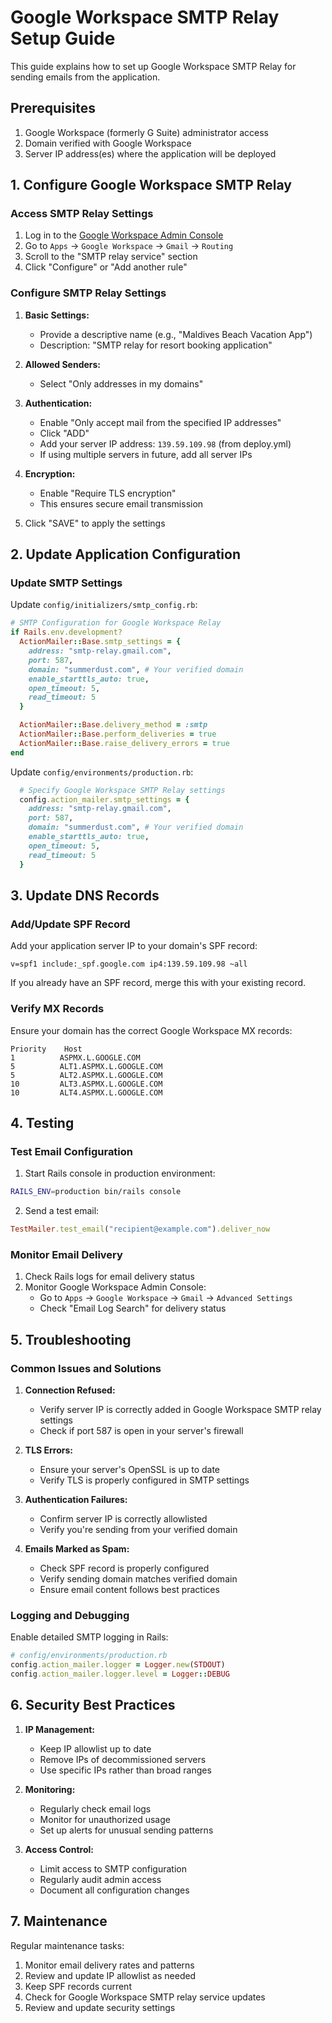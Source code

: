 # Google Workspace SMTP Relay Setup Guide

This guide explains how to set up Google Workspace SMTP Relay for sending emails from the application.

## Prerequisites

1. Google Workspace (formerly G Suite) administrator access
2. Domain verified with Google Workspace
3. Server IP address(es) where the application will be deployed

## 1. Configure Google Workspace SMTP Relay

### Access SMTP Relay Settings
1. Log in to the [Google Workspace Admin Console](https://admin.google.com)
2. Go to `Apps` → `Google Workspace` → `Gmail` → `Routing`
3. Scroll to the "SMTP relay service" section
4. Click "Configure" or "Add another rule"

### Configure SMTP Relay Settings
1. **Basic Settings:**
   - Provide a descriptive name (e.g., "Maldives Beach Vacation App")
   - Description: "SMTP relay for resort booking application"

2. **Allowed Senders:**
   - Select "Only addresses in my domains"

3. **Authentication:**
   - Enable "Only accept mail from the specified IP addresses"
   - Click "ADD"
   - Add your server IP address: `139.59.109.98` (from deploy.yml)
   - If using multiple servers in future, add all server IPs

4. **Encryption:**
   - Enable "Require TLS encryption"
   - This ensures secure email transmission

5. Click "SAVE" to apply the settings

## 2. Update Application Configuration

### Update SMTP Settings

Update `config/initializers/smtp_config.rb`:

```ruby
# SMTP Configuration for Google Workspace Relay
if Rails.env.development?
  ActionMailer::Base.smtp_settings = {
    address: "smtp-relay.gmail.com",
    port: 587,
    domain: "summerdust.com", # Your verified domain
    enable_starttls_auto: true,
    open_timeout: 5,
    read_timeout: 5
  }

  ActionMailer::Base.delivery_method = :smtp
  ActionMailer::Base.perform_deliveries = true
  ActionMailer::Base.raise_delivery_errors = true
end
```

Update `config/environments/production.rb`:

```ruby
  # Specify Google Workspace SMTP Relay settings
  config.action_mailer.smtp_settings = {
    address: "smtp-relay.gmail.com",
    port: 587,
    domain: "summerdust.com", # Your verified domain
    enable_starttls_auto: true,
    open_timeout: 5,
    read_timeout: 5
  }
```

## 3. Update DNS Records

### Add/Update SPF Record
Add your application server IP to your domain's SPF record:

```
v=spf1 include:_spf.google.com ip4:139.59.109.98 ~all
```

If you already have an SPF record, merge this with your existing record.

### Verify MX Records
Ensure your domain has the correct Google Workspace MX records:

```
Priority    Host                
1          ASPMX.L.GOOGLE.COM
5          ALT1.ASPMX.L.GOOGLE.COM
5          ALT2.ASPMX.L.GOOGLE.COM
10         ALT3.ASPMX.L.GOOGLE.COM
10         ALT4.ASPMX.L.GOOGLE.COM
```

## 4. Testing

### Test Email Configuration
1. Start Rails console in production environment:
```bash
RAILS_ENV=production bin/rails console
```

2. Send a test email:
```ruby
TestMailer.test_email("recipient@example.com").deliver_now
```

### Monitor Email Delivery
1. Check Rails logs for email delivery status
2. Monitor Google Workspace Admin Console:
   - Go to `Apps` → `Google Workspace` → `Gmail` → `Advanced Settings`
   - Check "Email Log Search" for delivery status

## 5. Troubleshooting

### Common Issues and Solutions

1. **Connection Refused:**
   - Verify server IP is correctly added in Google Workspace SMTP relay settings
   - Check if port 587 is open in your server's firewall

2. **TLS Errors:**
   - Ensure your server's OpenSSL is up to date
   - Verify TLS is properly configured in SMTP settings

3. **Authentication Failures:**
   - Confirm server IP is correctly allowlisted
   - Verify you're sending from your verified domain

4. **Emails Marked as Spam:**
   - Check SPF record is properly configured
   - Verify sending domain matches verified domain
   - Ensure email content follows best practices

### Logging and Debugging

Enable detailed SMTP logging in Rails:

```ruby
# config/environments/production.rb
config.action_mailer.logger = Logger.new(STDOUT)
config.action_mailer.logger.level = Logger::DEBUG
```

## 6. Security Best Practices

1. **IP Management:**
   - Keep IP allowlist up to date
   - Remove IPs of decommissioned servers
   - Use specific IPs rather than broad ranges

2. **Monitoring:**
   - Regularly check email logs
   - Monitor for unauthorized usage
   - Set up alerts for unusual sending patterns

3. **Access Control:**
   - Limit access to SMTP configuration
   - Regularly audit admin access
   - Document all configuration changes

## 7. Maintenance

Regular maintenance tasks:

1. Monitor email delivery rates and patterns
2. Review and update IP allowlist as needed
3. Keep SPF records current
4. Check for Google Workspace SMTP relay service updates
5. Review and update security settings

